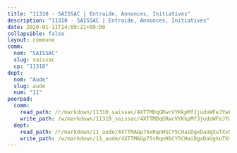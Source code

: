 ```yaml
---
title: "11310 - SAISSAC | Entraide, Annonces, Initiatives"
description: "11310 - SAISSAC | Entraide, Annonces, Initiatives"
date: 2020-01-11T14:09:21+09:00
collapsible: false
layout: commune
comm:
  nom: "SAISSAC"
  slug: saissac
  cp: "11310"
dept:
  nom: "Aude"
  slug: aude
  num: "11"
peerpad:
  comm:
    read_path: /r/markdown/11310_saissac/4XTTMDqGRwcVYKkpMfJjudoWFeJYw8hCj9R9pWW1Uedh5B3X1
    write_path: /w/markdown/11310_saissac/4XTTMDqGRwcVYKkpMfJjudoWFeJYw8hCj9R9pWW1Uedh5B3X1-K3TgUUeMW5KKP8s8RNdoV56WJVv2LaZ9LH1poAncj8AnzwCFezLfGPNiKZc3eGFdAoqcgkY2V3g9jXRuvpEy3tu73cDcDSdGn83utghUa2sgrBJKFZDJStLxFpwonZAvdoacde6X
  dept:
    read_path: /r/markdown/11_aude/4XTTMAGp75xRqnHSCY5CHaiDgxDaUgXuTXvSZDHnY1JdjJiUk
    write_path: /w/markdown/11_aude/4XTTMAGp75xRqnHSCY5CHaiDgxDaUgXuTXvSZDHnY1JdjJiUk-K3TgUenjCPDfs1W21bst2JvrPDW324QBfMvPid11puzXxXGQEeNw9p4QtfnUhSn4LYSwR6UDBQmdr3wFq2CDRGqNz2QynSm58zgCpz2PKP6Y24UTpxW22MudfeZ339ZPKnHm6XTr
---
```


